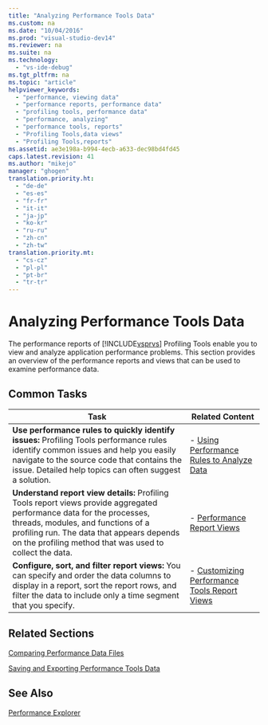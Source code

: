 ```yaml
---
title: "Analyzing Performance Tools Data"
ms.custom: na
ms.date: "10/04/2016"
ms.prod: "visual-studio-dev14"
ms.reviewer: na
ms.suite: na
ms.technology: 
  - "vs-ide-debug"
ms.tgt_pltfrm: na
ms.topic: "article"
helpviewer_keywords: 
  - "performance, viewing data"
  - "performance reports, performance data"
  - "profiling tools, performance data"
  - "performance, analyzing"
  - "performance tools, reports"
  - "Profiling Tools,data views"
  - "Profiling Tools,reports"
ms.assetid: ae3e198a-b994-4ecb-a633-dec98bd4fd45
caps.latest.revision: 41
ms.author: "mikejo"
manager: "ghogen"
translation.priority.ht: 
  - "de-de"
  - "es-es"
  - "fr-fr"
  - "it-it"
  - "ja-jp"
  - "ko-kr"
  - "ru-ru"
  - "zh-cn"
  - "zh-tw"
translation.priority.mt: 
  - "cs-cz"
  - "pl-pl"
  - "pt-br"
  - "tr-tr"
---
```

# Analyzing Performance Tools Data
The performance reports of [!INCLUDE[vsprvs](../codequality/includes/vsprvs_md.md)] Profiling Tools enable you to view and analyze application performance problems. This section provides an overview of the performance reports and views that can be used to examine performance data.  
  
## Common Tasks  
  
|Task|Related Content|  
|----------|---------------------|  
|**Use performance rules to quickly identify issues:** Profiling Tools performance rules identify common issues and help you easily navigate to the source code that contains the issue. Detailed help topics can often suggest a solution.|-   [Using Performance Rules to Analyze Data](../profiling/using-performance-rules-to-analyze-data.md)|  
|**Understand report view details:** Profiling Tools report views provide aggregated performance data for the processes, threads, modules, and functions of a profiling run. The data that appears depends on the profiling method that was used to collect the data.|-   [Performance Report Views](../profiling/performance-report-views.md)|  
|**Configure, sort, and filter report views:** You can specify and order the data columns to display in a report, sort the report rows, and filter the data to include only a time segment that you specify.|-   [Customizing Performance Tools Report Views](../profiling/customizing-performance-tools-report-views.md)|  
  
## Related Sections  
 [Comparing Performance Data Files](../profiling/comparing-performance-data-files.md)  
  
 [Saving and Exporting Performance Tools Data](../profiling/saving-and-exporting-performance-tools-data.md)  
  
## See Also  
 [Performance Explorer](../profiling/performance-explorer.md)
